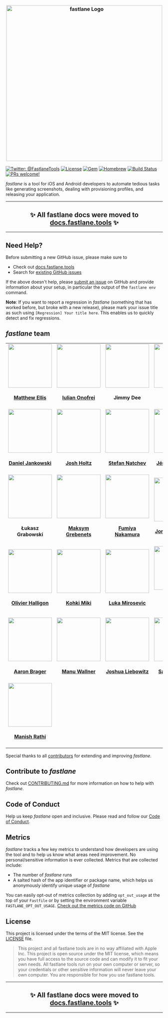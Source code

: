 <h3 align="center">
  <a href="https://github.com/fastlane/fastlane/blob/master/fastlane/assets/fastlane_text.png">
  <img src="https://github.com/fastlane/fastlane/blob/master/fastlane/assets/fastlane_text.png?raw=true" alt="fastlane Logo" width="500">
  </a>
</h3>

[![Twitter: @FastlaneTools](https://img.shields.io/badge/contact-@FastlaneTools-blue.svg?style=flat)](https://twitter.com/FastlaneTools)
[![License](https://img.shields.io/badge/license-MIT-green.svg?style=flat)](https://github.com/fastlane/fastlane/blob/master/LICENSE)
[![Gem](https://img.shields.io/gem/v/fastlane.svg?style=flat)](https://rubygems.org/gems/fastlane)
[![Homebrew](https://img.shields.io/badge/dynamic/json.svg?url=https://formulae.brew.sh/api/formula/fastlane.json&query=$.versions.stable&label=homebrew)](https://formulae.brew.sh/formula/fastlane)
[![Build Status](https://img.shields.io/circleci/project/github/fastlane/fastlane/master.svg)](https://circleci.com/gh/fastlane/fastlane)
[![PRs welcome!](https://img.shields.io/badge/PRs-welcome-brightgreen.svg)](https://github.com/fastlane/fastlane/blob/master/CONTRIBUTING.md)

_fastlane_ is a tool for iOS and Android developers to automate tedious tasks like generating screenshots, dealing with provisioning profiles, and releasing your application.

<hr />
<h2 align="center">
  ✨ All fastlane docs were moved to <a href="https://docs.fastlane.tools/">docs.fastlane.tools</a> ✨
</h2>
<hr />

## Need Help?

Before submitting a new GitHub issue, please make sure to

- Check out [docs.fastlane.tools](https://docs.fastlane.tools)
- Search for [existing GitHub issues](https://github.com/fastlane/fastlane/issues)

If the above doesn't help, please [submit an issue](https://github.com/fastlane/fastlane/issues) on GitHub and provide information about your setup, in particular the output of the `fastlane env` command.

**Note**: If you want to report a regression in _fastlane_ (something that has worked before, but broke with a new release), please mark your issue title as such using `[Regression] Your title here`. This enables us to quickly detect and fix regressions.

## _fastlane_ team

<!-- This table is regenerated and resorted on each release -->
<table id='team'>
<tr>
<td id='matthew-ellis'>
<a href='https://github.com/matthewellis'>
<img src='https://github.com/matthewellis.png' width='140px;'>
</a>
<h4 align='center'><a href='https://twitter.com/mellis1995'>Matthew Ellis</a></h4>
</td>
<td id='iulian-onofrei'>
<a href='https://github.com/revolter'>
<img src='https://github.com/revolter.png' width='140px;'>
</a>
<h4 align='center'><a href='https://twitter.com/Revolt666'>Iulian Onofrei</a></h4>
</td>
<td id='jimmy-dee'>
<a href='https://github.com/jdee'>
<img src='https://github.com/jdee.png' width='140px;'>
</a>
<h4 align='center'>Jimmy Dee</h4>
</td>
<td id='max-ott'>
<a href='https://github.com/max-ott'>
<img src='https://github.com/max-ott.png' width='140px;'>
</a>
<h4 align='center'><a href='https://twitter.com/ott_max'>Max Ott</a></h4>
</td>
<td id='roger-oba'>
<a href='https://github.com/rogerluan'>
<img src='https://github.com/rogerluan.png' width='140px;'>
</a>
<h4 align='center'><a href='https://twitter.com/rogerluan_'>Roger Oba</a></h4>
</td>
</tr>
<tr>
<td id='daniel-jankowski'>
<a href='https://github.com/mollyIV'>
<img src='https://github.com/mollyIV.png' width='140px;'>
</a>
<h4 align='center'><a href='https://twitter.com/mollyIV'>Daniel Jankowski</a></h4>
</td>
<td id='josh-holtz'>
<a href='https://github.com/joshdholtz'>
<img src='https://github.com/joshdholtz.png' width='140px;'>
</a>
<h4 align='center'><a href='https://twitter.com/joshdholtz'>Josh Holtz</a></h4>
</td>
<td id='stefan-natchev'>
<a href='https://github.com/snatchev'>
<img src='https://github.com/snatchev.png' width='140px;'>
</a>
<h4 align='center'><a href='https://twitter.com/snatchev'>Stefan Natchev</a></h4>
</td>
<td id='jérôme-lacoste'>
<a href='https://github.com/lacostej'>
<img src='https://github.com/lacostej.png' width='140px;'>
</a>
<h4 align='center'><a href='https://twitter.com/lacostej'>Jérôme Lacoste</a></h4>
</td>
<td id='jan-piotrowski'>
<a href='https://github.com/janpio'>
<img src='https://github.com/janpio.png' width='140px;'>
</a>
<h4 align='center'><a href='https://twitter.com/Sujan'>Jan Piotrowski</a></h4>
</td>
</tr>
<tr>
<td id='łukasz-grabowski'>
<a href='https://github.com/lucgrabowski'>
<img src='https://github.com/lucgrabowski.png' width='140px;'>
</a>
<h4 align='center'>Łukasz Grabowski</h4>
</td>
<td id='maksym-grebenets'>
<a href='https://github.com/mgrebenets'>
<img src='https://github.com/mgrebenets.png' width='140px;'>
</a>
<h4 align='center'><a href='https://twitter.com/mgrebenets'>Maksym Grebenets</a></h4>
</td>
<td id='fumiya-nakamura'>
<a href='https://github.com/nafu'>
<img src='https://github.com/nafu.png' width='140px;'>
</a>
<h4 align='center'><a href='https://twitter.com/nafu003'>Fumiya Nakamura</a></h4>
</td>
<td id='jorge-revuelta-h'>
<a href='https://github.com/minuscorp'>
<img src='https://github.com/minuscorp.png' width='140px;'>
</a>
<h4 align='center'><a href='https://twitter.com/minuscorp'>Jorge Revuelta H</a></h4>
</td>
<td id='andrew-mcburney'>
<a href='https://github.com/armcburney'>
<img src='https://github.com/armcburney.png' width='140px;'>
</a>
<h4 align='center'><a href='https://twitter.com/armcburney'>Andrew McBurney</a></h4>
</td>
</tr>
<tr>
<td id='olivier-halligon'>
<a href='https://github.com/AliSoftware'>
<img src='https://github.com/AliSoftware.png' width='140px;'>
</a>
<h4 align='center'><a href='https://twitter.com/aligatr'>Olivier Halligon</a></h4>
</td>
<td id='kohki-miki'>
<a href='https://github.com/giginet'>
<img src='https://github.com/giginet.png' width='140px;'>
</a>
<h4 align='center'><a href='https://twitter.com/giginet'>Kohki Miki</a></h4>
</td>
<td id='luka-mirosevic'>
<a href='https://github.com/lmirosevic'>
<img src='https://github.com/lmirosevic.png' width='140px;'>
</a>
<h4 align='center'><a href='https://twitter.com/lmirosevic'>Luka Mirosevic</a></h4>
</td>
<td id='danielle-tomlinson'>
<a href='https://github.com/endocrimes'>
<img src='https://github.com/endocrimes.png' width='140px;'>
</a>
<h4 align='center'><a href='https://twitter.com/endocrimes'>Danielle Tomlinson</a></h4>
</td>
<td id='helmut-januschka'>
<a href='https://github.com/hjanuschka'>
<img src='https://github.com/hjanuschka.png' width='140px;'>
</a>
<h4 align='center'><a href='https://twitter.com/hjanuschka'>Helmut Januschka</a></h4>
</td>
</tr>
<tr>
<td id='aaron-brager'>
<a href='https://github.com/getaaron'>
<img src='https://github.com/getaaron.png' width='140px;'>
</a>
<h4 align='center'><a href='https://twitter.com/getaaron'>Aaron Brager</a></h4>
</td>
<td id='manu-wallner'>
<a href='https://github.com/milch'>
<img src='https://github.com/milch.png' width='140px;'>
</a>
<h4 align='center'><a href='https://twitter.com/acrooow'>Manu Wallner</a></h4>
</td>
<td id='joshua-liebowitz'>
<a href='https://github.com/taquitos'>
<img src='https://github.com/taquitos.png' width='140px;'>
</a>
<h4 align='center'><a href='https://twitter.com/taquitos'>Joshua Liebowitz</a></h4>
</td>
<td id='satoshi-namai'>
<a href='https://github.com/ainame'>
<img src='https://github.com/ainame.png' width='140px;'>
</a>
<h4 align='center'><a href='https://twitter.com/ainame'>Satoshi Namai</a></h4>
</td>
<td id='felix-krause'>
<a href='https://github.com/KrauseFx'>
<img src='https://github.com/KrauseFx.png' width='140px;'>
</a>
<h4 align='center'><a href='https://twitter.com/KrauseFx'>Felix Krause</a></h4>
</td>
</tr>
<tr>
<td id='manish-rathi'>
<a href='https://github.com/crazymanish'>
<img src='https://github.com/crazymanish.png' width='140px;'>
</a>
<h4 align='center'><a href='https://twitter.com/iammanishrathi'>Manish Rathi</a></h4>
</td>
</table>

Special thanks to all [contributors](https://github.com/fastlane/fastlane/graphs/contributors) for extending and improving _fastlane_.

## Contribute to _fastlane_

Check out [CONTRIBUTING.md](CONTRIBUTING.md) for more information on how to help with _fastlane_.

## Code of Conduct

Help us keep _fastlane_ open and inclusive. Please read and follow our [Code of Conduct](https://github.com/fastlane/fastlane/blob/master/CODE_OF_CONDUCT.md).

## Metrics

_fastlane_ tracks a few key metrics to understand how developers are using the tool and to help us know what areas need improvement. No personal/sensitive information is ever collected. Metrics that are collected include:

* The number of _fastlane_ runs
* A salted hash of the app identifier or package name, which helps us anonymously identify unique usage of _fastlane_

You can easily opt-out of metrics collection by adding `opt_out_usage` at the top of your `Fastfile` or by setting the environment variable `FASTLANE_OPT_OUT_USAGE`. [Check out the metrics code on GitHub](https://github.com/fastlane/fastlane/tree/master/fastlane_core/lib/fastlane_core/analytics)

## License

This project is licensed under the terms of the MIT license. See the [LICENSE](LICENSE) file.

> This project and all fastlane tools are in no way affiliated with Apple Inc. This project is open source under the MIT license, which means you have full access to the source code and can modify it to fit your own needs. All fastlane tools run on your own computer or server, so your credentials or other sensitive information will never leave your own computer. You are responsible for how you use fastlane tools.

<hr />
<h2 align="center">
  ✨ All fastlane docs were moved to <a href="https://docs.fastlane.tools/">docs.fastlane.tools</a> ✨
</h2>
<hr />
